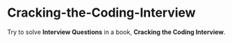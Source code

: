 # Cracking-the-Coding-Interview
Try to solve **Interview Questions** in a book, **Cracking the Coding Interview**.
